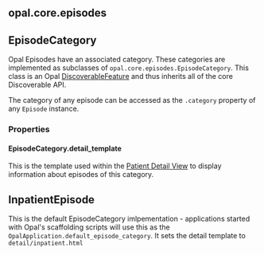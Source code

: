 ## opal.core.episodes


## EpisodeCategory

Opal Episodes have an associated category. These categories are implemented as subclasses
of `opal.core.episodes.EpisodeCategory`. This class is an Opal [DiscoverableFeature](../guides/discoverable.md)
and thus inherits all of the core Discoverable API.

The category of any episode can be accessed as the `.category` property of any `Episode` instance.

### Properties

#### EpisodeCategory.detail_template

This is the template used within the [Patient Detail View](../guides/patient_detail_views.md) to display
information about episodes of this category.

## InpatientEpisode

This is the default EpisodeCategory imlpementation - applications started with Opal's scaffolding
scripts will use this as the `OpalApplication.default_episode_category`. It sets the detail template to
`detail/inpatient.html`
